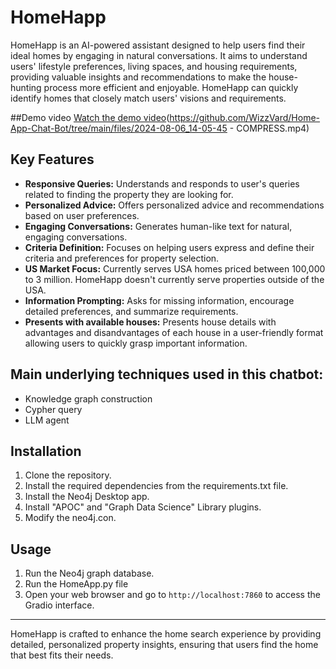 # HomeHapp

HomeHapp is an AI-powered assistant designed to help users find their ideal homes by engaging in natural conversations. It aims to understand users' lifestyle preferences, living spaces, and housing requirements, providing valuable insights and recommendations to make the house-hunting process more efficient and enjoyable. HomeHapp can quickly identify homes that closely match users' visions and requirements.

##Demo video
[Watch the demo video](files/homeapp_cover.png)(https://github.com/WizzVard/Home-App-Chat-Bot/tree/main/files/2024-08-06_14-05-45 - COMPRESS.mp4)

## Key Features

- **Responsive Queries:** Understands and responds to user's queries related to finding the property they are looking for.
- **Personalized Advice:** Offers personalized advice and recommendations based on user preferences.
- **Engaging Conversations:** Generates human-like text for natural, engaging conversations.
- **Criteria Definition:** Focuses on helping users express and define their criteria and preferences for property selection.
- **US Market Focus:** Currently serves USA homes priced between 100,000 to 3 million. HomeHapp doesn't currently serve properties outside of the USA.
- **Information Prompting:** Asks for missing information, encourage detailed preferences, and summarize requirements.
- **Presents with available houses:** Presents house details with advantages and disandvantages of each house in a user-friendly format allowing users to quickly grasp important information.

## Main underlying techniques used in this chatbot:
- Knowledge graph construction
- Cypher query
- LLM agent

## Installation

1. Clone the repository.
2. Install the required dependencies from the requirements.txt file.
3. Install the Neo4j Desktop app.
4. Install "APOC" and "Graph Data Science" Library plugins.
5. Modify the neo4j.con.
   
## Usage

1. Run the Neo4j graph database.
1. Run the HomeApp.py file
2. Open your web browser and go to `http://localhost:7860` to access the Gradio interface.

---

HomeHapp is crafted to enhance the home search experience by providing detailed, personalized property insights, ensuring that users find the home that best fits their needs.
